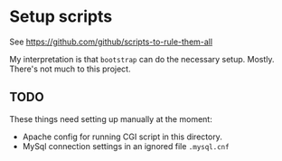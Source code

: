 # Setup scripts

See <https://github.com/github/scripts-to-rule-them-all>

My interpretation is that `bootstrap` can do the necessary setup. Mostly.
There's not much to this project.

## TODO

These things need setting up manually at the moment:

- Apache config for running CGI script in this directory.
- MySql connection settings in an ignored file `.mysql.cnf`

